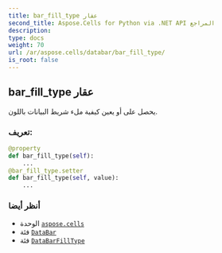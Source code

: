 ```yaml
---
title: bar_fill_type عقار
second_title: Aspose.Cells for Python via .NET API المراجع
description:
type: docs
weight: 70
url: /ar/aspose.cells/databar/bar_fill_type/
is_root: false
---
```

##  bar_fill_type عقار

يحصل على أو يعين كيفية ملء شريط البيانات باللون.
###  تعريف:
```python
@property
def bar_fill_type(self):
    ...
@bar_fill_type.setter
def bar_fill_type(self, value):
    ...
```

###  أنظر أيضا
* الوحدة [`aspose.cells`](../../)
* فئة [`DataBar`](/cells/python-net/ar/aspose.cells/databar)
* فئة [`DataBarFillType`](/cells/python-net/ar/aspose.cells/databarfilltype)
